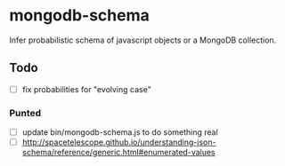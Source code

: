 # mongodb-schema

Infer probabilistic schema of javascript objects or a MongoDB collection.

## Todo

- [ ] fix probabilities for "evolving case"

### Punted

- [ ] update bin/mongodb-schema.js to do something real
- [ ] http://spacetelescope.github.io/understanding-json-schema/reference/generic.html#enumerated-values
